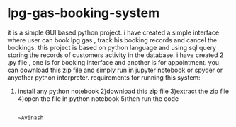 # lpg-gas-booking-system
it is a simple GUI based python project. i have created a simple interface where user can book lpg gas , track his booking records and cancel the bookings. this project is based on python language and using sql query storing the records of customers activity in the database. i have created 2 .py file , one is for booking interface and another is for appointment. you can download this zip file and simply run in jupyter notebook or spyder or anyother python interpreter.
requirements for running this system:
1) install any python notebook 
2)download this zip file
3)extract the zip file
4)open the file in python notebook
5)then run the code


                                                                                                                                ~Avinash




















